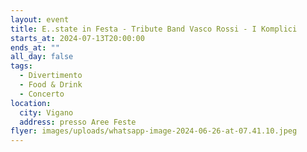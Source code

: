 ```yaml
---
layout: event
title: E..state in Festa - Tribute Band Vasco Rossi - I Komplici
starts_at: 2024-07-13T20:00:00
ends_at: ""
all_day: false
tags:
  - Divertimento
  - Food & Drink
  - Concerto
location:
  city: Vigano
  address: presso Aree Feste
flyer: images/uploads/whatsapp-image-2024-06-26-at-07.41.10.jpeg
---
```

